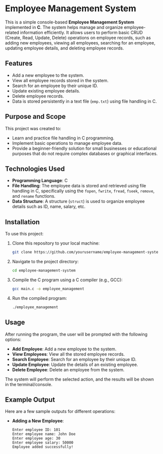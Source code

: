 # Employee Management System

This is a simple console-based **Employee Management System** implemented in **C**. The system helps manage and organize employee-related information efficiently. It allows users to perform basic CRUD (Create, Read, Update, Delete) operations on employee records, such as adding new employees, viewing all employees, searching for an employee, updating employee details, and deleting employee records.

## Features

- Add a new employee to the system.
- View all employee records stored in the system.
- Search for an employee by their unique ID.
- Update existing employee details.
- Delete employee records.
- Data is stored persistently in a text file (`emp.txt`) using file handling in C.

## Purpose and Scope

This project was created to:
- Learn and practice file handling in C programming.
- Implement basic operations to manage employee data.
- Provide a beginner-friendly solution for small businesses or educational purposes that do not require complex databases or graphical interfaces.

## Technologies Used

- **Programming Language**: C
- **File Handling**: The employee data is stored and retrieved using file handling in C, specifically using the `fopen`, `fwrite`, `fread`, `fseek`, `remove`, and `rename` functions.
- **Data Structure**: A structure (`struct`) is used to organize employee details such as ID, name, salary, etc.

## Installation

To use this project:

1. Clone this repository to your local machine:

    ```bash
    git clone https://github.com/yourusername/employee-management-system.git
    ```

2. Navigate to the project directory:

    ```bash
    cd employee-management-system
    ```

3. Compile the C program using a C compiler (e.g., GCC):

    ```bash
    gcc main.c -o employee_management
    ```

4. Run the compiled program:

    ```bash
    ./employee_management
    ```

## Usage

After running the program, the user will be prompted with the following options:
- **Add Employee**: Add a new employee to the system.
- **View Employees**: View all the stored employee records.
- **Search Employee**: Search for an employee by their unique ID.
- **Update Employee**: Update the details of an existing employee.
- **Delete Employee**: Delete an employee from the system.

The system will perform the selected action, and the results will be shown in the terminal/console.

## Example Output

Here are a few sample outputs for different operations:

- **Adding a New Employee**:  
  ```text
  Enter employee ID: 101
  Enter employee name: John Doe
  Enter employee age: 30
  Enter employee salary: 50000
  Employee added successfully!
